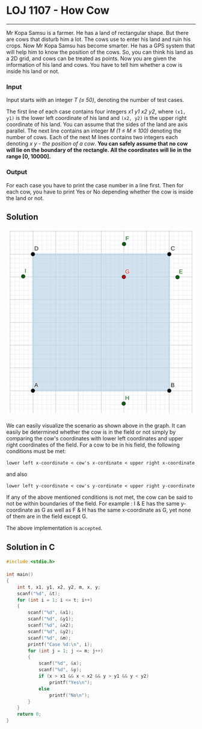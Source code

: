 # LOJ 1107 - How Cow #
---

Mr Kopa Samsu is a farmer. He has a land of rectangular shape. But there are cows that disturb him a lot. The cows use to enter his land and ruin his crops. Now Mr Kopa Samsu has become smarter. He has a GPS system that will help him to know the position of the cows. So, you can think his land as a 2D grid, and cows can be treated as points. Now you are given the information of his land and cows. You have to tell him whether a cow is inside his land or not.

### Input

Input starts with an integer _T (≤ 50)_, denoting the number of test cases.

The first line of each case contains four integers _x1 y1 x2 y2_, where `(x1, y1)` is the lower left coordinate of his land and `(x2, y2)` is the upper right coordinate of his land. You can assume that the sides of the land are axis parallel. The next line contains an integer _M (1 ≤ M ≤ 100)_ denoting the number of cows. Each of the next M lines contains two integers each denoting _x y - the position of a cow_. __You can safely assume that no cow will lie on the boundary of the rectangle. All the coordinates will lie in the range [0, 10000].__

### Output ###

For each case you have to print the case number in a line first. Then for each cow, you have to print Yes or No depending whether the cow is inside the land or not.

## Solution ##

<p align="center"><img src="1107.png"></p>

We can easily visualize the scenario as shown above in the graph. It can easily be determined whether the cow is in the field or not simply by comparing the cow's coordinates with lower left coordinates and upper right coordinates of the field. For a cow to be in his field, the following conditions must be met: 
```
lower left x-coordinate < cow's x-cordinate < upper right x-coordinate
```
and also 
```
lower left y-coordinate < cow's y-cordinate < upper right y-coordinate
```
If any of the above mentioned conditions is not met, the cow can be said to not be within boundaries of the field. For example : I & E has the same y-coordinate as G as well as F & H has the same x-coordinate as G, yet none of them are in the field except G.

The above implementation is `accepted`.

## Solution in C ##

```c
#include <stdio.h>

int main()
{
    int t, x1, y1, x2, y2, m, x, y;
    scanf("%d", &t);
    for (int i = 1; i <= t; i++)
    {
        scanf("%d", &x1);
        scanf("%d", &y1);
        scanf("%d", &x2);
        scanf("%d", &y2);
        scanf("%d", &m);
        printf("Case %d:\n", i);
        for (int j = 1; j <= m; j++)
        {
            scanf("%d", &x);
            scanf("%d", &y);
            if (x > x1 && x < x2 && y > y1 && y < y2)
                printf("Yes\n");
            else
                printf("No\n");
        }
    }
    return 0;
}
```